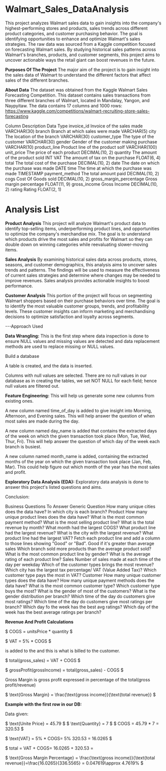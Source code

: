 # Walmart_Sales_DataAnalysis

This project analyzes Walmart sales data to gain insights into the company's highest-performing stores and products, sales trends across different product categories, and customer purchasing behavior. The goal is identifying opportunities to enhance and optimize Walmart's sales strategies. The raw data was sourced from a Kaggle competition focused on forecasting Walmart sales. By studying historical sales patterns across Walmart's branches, products, and customer segments, this project aims to uncover actionable ways the retail giant can boost revenues in the future.


**Purposes Of The Project**
The major aim of the project is to gain insight into the sales data of Walmart to understand the different factors that affect sales of the different branches.

**About Data**
The dataset was obtained from the Kaggle Walmart Sales Forecasting Competition. This dataset contains sales transactions from three different branches of Walmart, located in Mandalay, Yangon, and Naypyitaw. The data contains 17 columns and 1000 rows:
https://www.kaggle.com/competitions/walmart-recruiting-store-sales-forecasting

Column	Description	Data Type
invoice_id	Invoice of the sales made	VARCHAR(30)
branch	Branch at which sales were made	VARCHAR(5)
city	The location of the branch	VARCHAR(30)
customer_type	The type of the customer	VARCHAR(30)
gender	Gender of the customer making purchase	VARCHAR(10)
product_line	Product line of the product solf	VARCHAR(100)
unit_price	The price of each product	DECIMAL(10, 2)
quantity	The amount of the product sold	INT
VAT	The amount of tax on the purchase	FLOAT(6, 4)
total	The total cost of the purchase	DECIMAL(10, 2)
date	The date on which the purchase was made	DATE
time	The time at which the purchase was made	TIMESTAMP
payment_method	The total amount paid	DECIMAL(10, 2)
cogs	Cost Of Goods sold	DECIMAL(10, 2)
gross_margin_percentage	Gross margin percentage	FLOAT(11, 9)
gross_income	Gross Income	DECIMAL(10, 2)
rating	Rating	FLOAT(2, 1)

# Analysis List

**Product Analysis**
This project will analyze Walmart's product data to identify top-selling items, underperforming product lines, and opportunities to optimize the company's merchandise mix. The goal is to understand which products drive the most sales and profits for Walmart so they can double down on winning categories while reevaluating slower-moving items.

**Sales Analysis**
By examining historical sales data across products, stores, seasons, and customer demographics, this analysis aims to uncover sales trends and patterns. The findings will be used to measure the effectiveness of current sales strategies and determine where changes may be needed to improve revenues. Sales analysis provides actionable insights to boost performance.

**Customer Analysis**
This portion of the project will focus on segmenting Walmart shoppers based on their purchase behaviors over time. The goal is to identify the most valuable customer groups, trends, and profitability levels. These customer insights can inform marketing and merchandising decisions to optimize satisfaction and loyalty across segments.

---Approach Used

**Data Wrangling:** This is the first step where data inspection is done to ensure NULL values and missing values are detected and data replacement methods are used to replace missing or NULL values.

Build a database

A table is created, and the data is inserted.

Columns with null values are selected. There are no null values in our database as in creating the tables, we set NOT NULL for each field; hence null values are filtered out.

**Feature Engineering:** This will help us generate some new columns from existing ones.

A new column named time_of_day is added to give insight into Morning, Afternoon, and Evening sales. This will help answer the question of when most sales are made during the day.

A new column named day_name is added that contains the extracted days of the week on which the given transaction took place (Mon, Tue, Wed, Thur, Fri). This will help answer the question of which day of the week each branch is busiest.

A new column named month_name is added, containing the extracted months of the year on which the given transaction took place (Jan, Feb, Mar). This could help figure out which month of the year has the most sales and profit.

**Exploratory Data Analysis (EDA):** Exploratory data analysis is done to answer this project's listed questions and aims.

Conclusion:

Business Questions To Answer
Generic Question
How many unique cities does the data have?
In which city is each branch?
Product
How many unique product lines does the data have?
What is the most common payment method?
What is the most selling product line?
What is the total revenue by month?
What month had the largest COGS?
What product line had the largest revenue?
What is the city with the largest revenue?
What product line had the largest VAT?
Fetch each product line and add a column to those lines showing "Good" or "Bad". Good if it's greater than average sales
Which branch sold more products than the average product sold?
What is the most common product line by gender?
What is the average rating of each product line?
Sales
Number of sales made at each time of the day per weekday
Which of the customer types brings the most revenue?
Which city has the largest tax percentage/ VAT (Value Added Tax)?
Which customer type pays the most in VAT?
Customer
How many unique customer types does the data have?
How many unique payment methods does the data have?
What is the most common customer type?
Which customer type buys the most?
What is the gender of most of the customers?
What is the gender distribution per branch?
Which time of the day do customers give most ratings?
Which time of the day do customers give most ratings per branch?
Which day fo the week has the best avg ratings?
Which day of the week has the best average ratings per branch?


**Revenue And Profit Calculations**

$ COGS = unitsPrice * quantity $

$ VAT = 5% * COGS $

 is added to the 
 and this is what is billed to the customer.

$ total(gross_sales) = VAT + COGS $

$ grossProfit(grossIncome) = total(gross_sales) - COGS $

Gross Margin is gross profit expressed in percentage of the total(gross profit/revenue)

$ \text{Gross Margin} = \frac{\text{gross income}}{\text{total revenue}} $

**Example with the first row in our DB:**

Data given:

$ \text{Unite Price} = 45.79 $
$ \text{Quantity} = 7 $
$ COGS = 45.79 * 7 = 320.53 $

$ \text{VAT} = 5% * COGS\= 5% 320.53 = 16.0265 $

$ total = VAT + COGS\= 16.0265 + 320.53 = 

$ \text{Gross Margin Percentage} = \frac{\text{gross income}}{\text{total revenue}}\=\frac{16.0265}{336.5565} = 0.047619\\approx 4.7619% $

